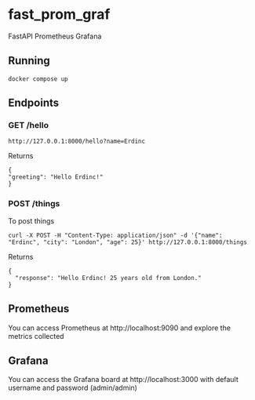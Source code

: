 # fast_prom_graf
FastAPI Prometheus Grafana

## Running
```
docker compose up
```

## Endpoints

### GET /hello
```
http://127.0.0.1:8000/hello?name=Erdinc
```
Returns
```
{
"greeting": "Hello Erdinc!"
}
```

### POST /things
To post things
```
curl -X POST -H "Content-Type: application/json" -d '{"name": "Erdinc", "city": "London", "age": 25}' http://127.0.0.1:8000/things
```
Returns
```
{
  "response": "Hello Erdinc! 25 years old from London."
}
```

## Prometheus
You can access Prometheus at http://localhost:9090 and explore the metrics collected

## Grafana
You can access the Grafana board at http://localhost:3000 with default username
and password (admin/admin)